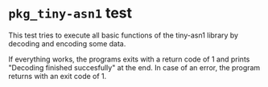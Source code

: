 # `pkg_tiny-asn1` test

This test tries to execute all basic functions of the tiny-asn1 library by decoding and encoding some data.

If everything works, the programs exits with a return code of 1 and prints "Decoding finished succesfully" at the end.
In case of an error, the program returns with an exit code of 1.
